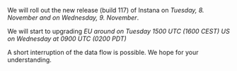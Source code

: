 We will roll out the new release (build 117) of Instana on *Tuesday, 8. November and on Wednesday, 9. November*.

We will start to upgrading 
*EU around on Tuesday 1500 UTC (1600 CEST)* 
*US on Wednesday at 0900 UTC (0200 PDT)*

A short interruption of the data flow is possible. We hope for your understanding.
